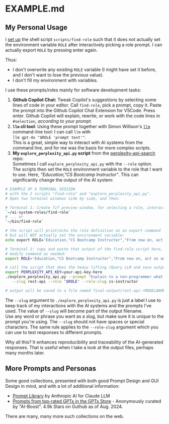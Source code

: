 # EXAMPLE.md

## My Personal Usage

I [set up](USAGE.md) the shell script `scripts/find-role` such that it does not actually set the environment variable `ROLE` after interactively picking a role prompt. I can  actually export `ROLE` by pressing enter again.

Thus:

- I don't overwrite any existing `ROLE` variable (I might have set it before, and I don't want to lose the previous value).
- I don't fill my environment with variables.

I use these prompts/roles mainly for software development tasks:

1. **Github Copilot Chat:** Tweak Copilot's suggestions by selecting some lines of code in your editor. Call `find-role`, pick a prompt, copy it. Paste the prompt into the Github Copilot Chat Extension for VSCode. Press enter. Github Copilot will explain, rewrite, or work with  the code lines in `#selection`, _according to your prompt._
2. **`llm` cli tool**: Using these prompt together with Simon Willison's [`llm`](https://github.com/simonw/llm/) command-line tool:  I can call `llm` with  
   `llm gpt-4o "$ROLE 'prompt text'"`.  
   This is a great, simple way to interact with AI systems from the command line, and for me was the basis for more complex scripts.
3. **My `explore_perplexity_api.py`  script** from the [perplexity-api-search](https://github.com/knbknb/perplexity-api-search) repo:  
   Sometimes I call `explore_perplexity_api.py` with the `--role` option.  
The scripts then set the `ROLE` environment variable to the role that I want to use. Here, _"Education,"CS Bootcamp Instructor"_. This can significantly change the output of the AI system:

```bash
# EXAMPLE OF A TERMINAL SESSION 
# with the 2 scripts "find-role" and "explore_perplexity_api.py".
# Open two terminal windows side by side, and then:

# Terminal 1: Create fzf preview window, for selecting a role, interactively
`~/ai-system-roles/find-role`
# ... or
`~/bin/find-role`

# the script will print/echo the role definition as an export command
# but will NOT actually set the environment variable:
echo export ROLE='Education,"CS Bootcamp Instructor","From now on, act as an instructor in a computer science bootcamp, teaching algorithms to beginners. You will provide code examples using python programming language. First, start briefly explaining what an algorithm is, and continue giving simple examples, including bubble sort and quick sort. Later, wait for my prompt for additional questions. As soon as you explain and give the code samples. Whenever possible include corresponding visualizations as ASCII art."';

# Terminal 2: copy and paste that output of the find-role script here, 
# modify command as needed:
export ROLE='Education,"CS Bootcamp Instructor","From now on, act as an instructor...';

# call the script that does the heavy lifting (Query LLM and save output to a file)
export PERPLEXITY_API_KEY=your-api-key-here
./explore_perplexity_api.py --prompt "Explain to a non-programmer what a REST-API is" \
   --slug rest-api --role "$ROLE" --role-slug cs-instructor

# output will be saved to a file named final-output/rest-api-<MODELNAME>.md
```

The `--slug` argument to `./explore_perplexity_api.py` is just a label I use to keep track of my interactions with the AI systems and the prompts I've used. The value of `--slug` will become part of the output filename.  
Use any word or phrase you want as a slug, but make sure it is unique to the prompt you're using. The `--slug` should not have spaces or special characters. The same rule applies to the `--role-slug` argument which you can use to test responses to different prompts.

Why all this? It enhances reproducibility and traceability of the AI-generated responses. That is useful when I take a look at the output files, perhaps many months later.

## More Prompts and Personas

Some good collections, presented with both good Prompt Design and GUI Design in mind, and with a lot of additional information:

- [Prompt Library](https://docs.anthropic.com/claude/prompt-library) by Anthropic AI for Claude LLM
- [Prompts from top-rated GPTs in the GPTs Store](https://github.com/ai-boost/awesome-prompts) - Anonymously curated by "AI-Boost". 4.9k Stars on Guthub as of Aug. 2024.

There are many, many more such collections on the web.
